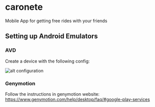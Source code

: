 # caronete
Mobile App for getting free rides with your friends

## Setting up Android Emulators
### AVD
Create a device with the following config:

![alt configuration](https://cloud.githubusercontent.com/assets/1504544/21792955/196415e6-d6cc-11e6-8662-8db30f854384.png)

### Genymotion
Follow the instructions in genymotion website:
https://www.genymotion.com/help/desktop/faq/#google-play-services
